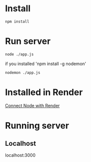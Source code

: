 # Install
```bash
npm install
```
# Run server
```bash
node ./app.js
```
if you installed 'npm install -g nodemon'
```bash
nodemon ./app.js
```
# Installed in Render
[Connect Node with Render](https://www.youtube.com/watch?v=bnCOyGaSe84)

# Running server
## Localhost
localhost:3000